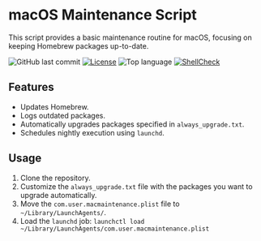 # macOS Maintenance Script

This script provides a basic maintenance routine for macOS, focusing on keeping Homebrew packages up-to-date.

![GitHub last commit](https://img.shields.io/github/last-commit/jwalkervt/mac-caretaker)
[![License](https://img.shields.io/github/license/jwalkervt/mac-caretaker)](LICENSE)
![Top language](https://img.shields.io/github/languages/top/jwalkervt/mac-caretaker)
[![ShellCheck](https://github.com/jwalkervt/mac-caretaker/actions/workflows/shellcheck.yml/badge.svg)](https://github.com/jwalkervt/mac-caretaker/actions/workflows/shellcheck.yml)

## Features

- Updates Homebrew.
- Logs outdated packages.
- Automatically upgrades packages specified in `always_upgrade.txt`.
- Schedules nightly execution using `launchd`.

## Usage

1.  Clone the repository.
2.  Customize the `always_upgrade.txt` file with the packages you want to upgrade automatically.
3.  Move the `com.user.macmaintenance.plist` file to `~/Library/LaunchAgents/`.
4.  Load the `launchd` job: `launchctl load ~/Library/LaunchAgents/com.user.macmaintenance.plist`
